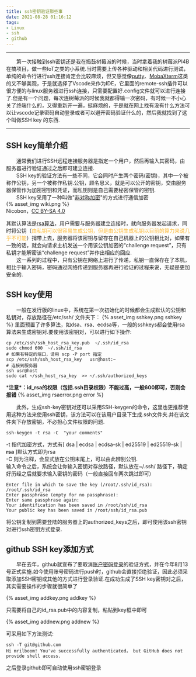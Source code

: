 ```yaml
---
title: ssh密钥验证那些事 
date: 2021-08-28 01:16:12
tags: 
- Linux
- ssh
- github
---
```


***
&emsp;&emsp;第一次接触到ssh密钥还是我在捣鼓树莓派的时候，当时拿着我的树莓派PI4B在搞项目，做一些IoT之类的小系统.当时需要上传各种驱动和相关代码进行测试，单纯的命令行进行ssh连接肯定会比较麻烦，但又感觉像[putty](https://www.chiark.greenend.org.uk/~sgtatham/putty/)、[MobaXterm](https://mobaxterm.mobatek.net/)这类的又不够美观，于是就选择了Vscode来作为IDE，它里面的remote-ssh插件可以很方便的与linux服务器进行ssh连接，只需要配置好.config文件就可以进行连接了.但是有一个问题，每次连树莓派的时候我就都得输一次密码，有时候一不小心关了终端什么的，又得重新开一遍，挺麻烦的，于是就在网上找有没有什么方法可以让vscode记录密码自动登录或者可以避开密码验证什么的，然后我就找到了这个叫做SSH key 的东西.<!-- more -->  
***
## SSH key简单介绍
&emsp;&emsp;通常我们进行SSH远程连接服务器是指定一个用户，然后再输入其密码，由服务器进行验证通过之后即可建立连接.  
&emsp;&emsp;SSH key的验证方法有一些不同，它会同时产生两个密码(密钥)，其中一个被称作公钥，另一个被称作私钥.公钥，顾名思义，就是可以公开的密钥，交由服务器保管作为加密密钥和凭证，而私钥则是自己需要秘密保管的密钥.  
&emsp;&emsp;SSH key采用了一种叫做"[非对称加密](https://baike.baidu.com/item/%E9%9D%9E%E5%AF%B9%E7%A7%B0%E5%8A%A0%E5%AF%86%E7%AE%97%E6%B3%95/1208652?fr=aladdin)"的方式进行通信加密  
{% asset_img wiki.png %}  
Nicobon，[CC BY-SA 4.0](https://commons.wikimedia.org/w/index.php?curid=48484042)

其默认算法是[rsa算法](https://baike.baidu.com/item/RSA%E7%AE%97%E6%B3%95/263310?fromtitle=RSA&fromid=210678&fr=aladdin)，用户需要与服务器建立连接时，就向服务器发起请求，同时将公钥（<font color='#fdb933'>由私钥可以很容易生成公钥，但是由公钥生成私钥以目前的算力来说几乎不可能</font>）捎带上去，服务器将该密钥与留存在自己机器上的公钥相比对，如果有一致的话，就会向请求主机发送一个用该公钥加密的“challenge request”，只有私钥才能解密该“challenge request”并作出相应的回应.  
&emsp;&emsp;这一系列的过程中，只有公钥在网络上进行了传递，私钥一直保存在了本机，相比于输入密码，密码通过网络传递到服务器再进行验证的过程来说，无疑是更加安全的.
## SSH key使用
&emsp;&emsp;一般在发行版的linux中，系统在第一次初始化的时候都会生成默认的公钥和私钥对，存放路径在/etc/ssh/ 文件夹下：
{% asset_img sshkey.png sshkey %}
里面预置了许多算法，如dsa、rsa、ecdsa等，一般的sshkeys都会使用rsa算法来生成密钥对.要使用该密钥对，可以进行如下操作:  
``` 
cp /etc/ssh/ssh_host_rsa_key.pub  ~/.ssh/id_rsa
sudo chmod 600  ~/.ssh/id_rsa
# 如果有特定的端口，请用 scp -P port 指定
scp /etc/ssh/ssh_host_rsa_key   usr@host:~
# 连接到服务器
ssh usr@host
sudo cat ~/ssh_host_rsa_key  >> ~/.ssh/authorized_keys
```
***注意\*：id_rsa的权限（包括.ssh目录权限）不能过高，一般600即可，否则会报错**
{% asset_img rsaerror.png error %}

&emsp;&emsp;此外，生成ssh-key密钥对还可以采用SSH-keygen的命令，这里也更推荐使用这种方法来使用ssh密钥，该方法可以在该用户目录下生成.ssh文件夹.并在该文件夹下存放密钥，不必担心文件权限的问题.
```
ssh-keygen -t rsa -C  "your comments" 
```
-t 指代加密方式，方式有[ dsa | ecdsa | ecdsa-sk | ed25519 | ed25519-sk | **rsa** ]默认方式即为rsa   
-C 则为注释，会显式放在公钥末尾上，可以由此辨别公钥.  
输入命令之后，系统会让你输入密钥对存放路径，默认放在~/.ssh/ 路径下，确定好历经之后就要求输入密钥的密码（一般直接回车两次跳过即可） 

```
Enter file in which to save the key (/root/.ssh/id_rsa): /root/.ssh/id_rsa
Enter passphrase (empty for no passphrase): 
Enter same passphrase again:
Your identification has been saved in /root/ssh/id_rsa
Your public key has been saved in /root/ssh/id_rsa.pub
```
将公钥复制到需要登陆的服务器上的authorized_keys之后，即可使用该ssh密钥对进行ssh密钥方式登录.  
## github SSH key添加方式
&emsp;&emsp;早在去年，github就宣布了要取消[账户密码登录](https://github.blog/2020-12-15-token-authentication-requirements-for-git-operations/)的验证方式，并在今年8月13号正式实施.如今使用账号密码进行push时，github会直接拒绝验证，因此必须采取添加SSH密钥或其他的方式进行登录验证.在成功生成了SSH key密钥对之后，其实需要操作的步骤就很简单了

{% asset_img addkey.png addkey %}  

只需要将自己的id_rsa.pub中的内容复制，粘贴到key框中即可  

{% asset_img addnew.png addnew %}

可采用如下方法测试:  
```
ssh -T git@github.com
Hi mrilboom! You've successfully authenticated， but GitHub does not provide shell access.
```
之后登录github即可自动使用ssh密钥登录